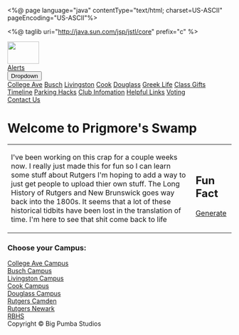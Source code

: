 <%@ page language="java" contentType="text/html; charset=US-ASCII"
    pageEncoding="US-ASCII"%>
    
<%@ taglib uri="http://java.sun.com/jsp/jstl/core" prefix="c" %>
    
<!DOCTYPE html>
<html>
<head>
<meta http-equiv="Content-Type" content="text/html; charset=US-ASCII">
<script type="text/javascript" src="${pageContext.request.contextPath}/jsps/js/jquery-1.9.1.min.js"></script>
<link rel="stylesheet" type="text/css" href="${pageContext.request.contextPath}/jsps/css/home.css">

<link rel="stylesheet" href="https://unpkg.com/leaflet@1.3.1/dist/leaflet.css"
   integrity="sha512-Rksm5RenBEKSKFjgI3a41vrjkw4EVPlJ3+OiI65vTjIdo9brlAacEuKOiQ5OFh7cOI1bkDwLqdLw3Zg0cRJAAQ=="
   crossorigin=""/>
   <link href="https://maxcdn.bootstrapcdn.com/font-awesome/4.1.0/css/font-awesome.min.css" rel="stylesheet">
   
   <script src="https://unpkg.com/leaflet@1.3.1/dist/leaflet.js"
   integrity="sha512-/Nsx9X4HebavoBvEBuyp3I7od5tA0UzAxs+j83KgC8PU0kgB4XiK4Lfe4y4cgBtaRJQEIFCW+oC506aPT2L1zw=="
   crossorigin=""></script>
   <link rel="shortcut icon" href="${pageContext.request.contextPath}/jsps/images/favicon.ico"/>
<style>

#mapid { height: 300px; }

footer {
    padding: 1em;
    color: white;
    background-color: black;
    clear: left;
    text-align: center;
}


</style>

<title>Prigmore's Swamp</title>
</head>

<body>
<div id="fb-root"></div>
<script>(function(d, s, id) {
  var js, fjs = d.getElementsByTagName(s)[0];
  if (d.getElementById(id)) return;
  js = d.createElement(s); js.id = id;
  js.src = 'https://connect.facebook.net/en_US/sdk.js#xfbml=1&version=v3.0';
  fjs.parentNode.insertBefore(js, fjs);
}(document, 'script', 'facebook-jssdk'));</script>
<div class="topnav">
	<div class="logo">
		<a href="${pageContext.request.contextPath}/Home" style="padding-top:0px;">
			<img src="${pageContext.request.contextPath}/jsps/images/redswamp.png" style="width:71px;height:50px;">
		</a>
	</div>
	<a href="#">Alerts</a>
    <div class="dropdown">
<button onclick="myFunction()" class="dropbtn">Dropdown</button>
  <div id="myDropdown" class="dropdown-content">
    <a href="collegeAve.html">College Ave</a>
    <a href="${pageContext.request.contextPath}/Busch">Busch</a>
	<a href="${pageContext.request.contextPath}/Livingston">Livingston</a>
	<a href="${pageContext.request.contextPath}/Cook">Cook</a>
	<a href="${pageContext.request.contextPath}/Douglass">Douglass</a>
	<a href="${pageContext.request.contextPath}/GreekLife">Greek Life</a>
	<a href="${pageContext.request.contextPath}/ClassGifts">Class Gifts</a>
	<a href="${pageContext.request.contextPath}/Timeline">Timeline</a>
	<a href="${pageContext.request.contextPath}/Parking">Parking Hacks</a>
	<a href="${pageContext.request.contextPath}/Clubs">Club Infomation</a>
	<a href="${pageContext.request.contextPath}/FreshmanLinks">Helpful Links</a>
	<a href="${pageContext.request.contextPath}/Voting">Voting</a></div>
	
</div>
	<a href="${pageContext.request.contextPath}/Contact">Contact Us</a>
</div>

<h1> Welcome to Prigmore's Swamp</h1>
<table><tr><td><p>I've been working on this crap for a couple weeks now. I really just made this for fun so I can learn some stuff about Rutgers
I'm hoping to add a way to just get people to upload thier own stuff. The Long History of Rutgers and New Brunswick goes way back into the 1800s.
It seems that a lot of these historical tidbits have been lost in the translation of time.
I'm here to see that shit come back to life </p></td>
<td><div id="factbox">
		<h2>Fun Fact</h2>
			<div id="quoteContainer">
				<p></p>	
			</div><!--end quoteContainer-->
			<div id="buttonContainer">
				<a href="#" id="quoteButton">Generate</a>
		</div><!--end buttonContainer-->
	</div><!--end container-->
	</td>
</tr>
</table>
<h3>Choose your Campus:</h3>
<!--
<form action="${pageContext.request.contextPath}/" method="post">
	<input type="text" name="username" placeholder="Username" class="border" size=50> 
	<br><br>
	<input type="password" name="password" placeholder="Password" class="border" size=51> 
	<br><br>
	<button type="submit" name="button" value="button1" class="button">Submit</button>
</form>
<c:if test="${not empty success}" >
	<br>
	<c:if test="${not success}" >
		Login Failed
	</c:if>
	
</c:if>
<div>
<ul>
	<li><a href="${pageContext.request.contextPath}/CollegeAve">College Ave</a></li>
	<li><a href="${pageContext.request.contextPath}/Busch">Busch</a></li>
	<li><a href="${pageContext.request.contextPath}/Livingston">Livingston</a></li>
	<li><a href="${pageContext.request.contextPath}/Cook">Cook/Douglass</a></li>
	<li><a href="${pageContext.request.contextPath}/GreekLife">Greek Life</a></li>
	<li><a href="${pageContext.request.contextPath}/ClassGifts">Class Gifts</a></li>
	<li><a href="${pageContext.request.contextPath}/Timeline">Timeline</a></li>
	<li><a href="${pageContext.request.contextPath}/Parking">Parking Hacks</a></li>
	<li><a href="${pageContext.request.contextPath}/Clubs">Club Infomation</a></li>
	<li><a href="${pageContext.request.contextPath}/FreshmanLinks">Freshman Links</a></li>
	<li><a href="${pageContext.request.contextPath}/Voting">Voting</a></li>
</ul>
-->
</div>
<a href="${pageContext.request.contextPath}/CollegeAve" style="background-image:url(https://news.rutgers.edu/sites/medrel/files/inline-img/College%20Avenue%20Student%20Apartments350.jpg)" class="blurredBG">
  <div class="parentBG">
    <div class="content">
      College Ave Campus
    </div>
    <div class="bG">
    </div>
  </div>
</a>

<a href="${pageContext.request.contextPath}/Busch" style="background-image:url(https://newbrunswick.rutgers.edu/sites/default/files/styles/ru_slideshow_medium/public/NR13HomecomingVHustn0799_ss.jpg?itok=ZXSEvdqS)" class="blurredBG">
  <div class="parentBG">
    <div class="content">
    Busch Campus    </div>
    <div class="bG">
    </div>
  </div>
</a>

<a href="${pageContext.request.contextPath}/Livingston" style="background-image:url(https://newbrunswick.rutgers.edu/sites/default/files/styles/ru_slideshow_medium/public/photos/100310_hamerman_601_pg.jpg?itok=4UEIgSi_)" class="blurredBG">
  <div class="parentBG">
    <div class="content">
      Livingston Campus
    </div>
    <div class="bG">
    </div>
  </div>
</a>
<a href="${pageContext.request.contextPath}/Cook" style="background-image:url(http://rutgers.myuvn.com/wp-content/uploads/sites/40/2016/10/RavineBridge.jpg)" class="blurredBG">
  <div class="parentBG">
    <div class="content">
      Cook Campus
    </div>
    <div class="bG">
    </div>
  </div>
</a>
<a href="${pageContext.request.contextPath}/Douglass" style="background-image:url(https://newbrunswick.rutgers.edu/sites/default/files/styles/ru_slideshow_medium/public/NR09CookDouglassSpring2667_ss.jpg?itok=SQGWpSK7)" class="blurredBG">
  <div class="parentBG">
    <div class="content">
      Douglass Campus
    </div>
    <div class="bG">
    </div>
  </div>
</a>
<a href="${pageContext.request.contextPath}/Parking" style="background-image:url(https://tmo.com/uploads/files/117195062237638490-slide2.full.png)" class="blurredBG">
  <div class="parentBG">
    <div class="content">
      Rutgers Camden
    </div>
    <div class="bG">
    </div>
  </div>
</a>
<a href="${pageContext.request.contextPath}/ClassGifts" style="background-image:url(https://www.newark.rutgers.edu/sites/default/files/styles/620x340/public/null/untitled-1.jpg?itok=dQwB0fsk)" class="blurredBG">
  <div class="parentBG">
    <div class="content">
      Rutgers Newark
    </div>
    <div class="bG">
    </div>
  </div>
</a>
<a href="${pageContext.request.contextPath}/Voting" style="background-image:url(https://www.rutgers.edu/sites/default/files/NR13NwkHealthCampus2381.jpg)" class="blurredBG">
  <div class="parentBG">
    <div class="content">
      RBHS
    </div>
    <div class="bG">
    </div>
  </div>
</a>

<!--<div class="div1">

<blockquote class="embedly-card"><h4><a href="http://timeline.rutgers.edu/#event-royal-governor-signs-queens-college-charter">Our History | Rutgers 250</a></h4><p>Copyright 2016, Rutgers, The State University of New Jersey, an equal opportunity, affirmative action institution. All rights reserved. Contact RU-info at 732-445-info (4636) | Questions? Ask Colonel Henry or text us at 732-662-2664. | University Webmaster | Site Map</p></blockquote>
<script async src="//cdn.embedly.com/widgets/platform.js" charset="UTF-8"></script>
<div class="div2"> <div class="fb-page" data-href="https://www.facebook.com/pg/RutgersU/events/?ref=page_internal" data-tabs="events" data-small-header="false" data-adapt-container-width="true" data-hide-cover="false" data-show-facepile="false">
<blockquote cite="https://www.facebook.com/pg/RutgersU/events/?ref=page_internal" class="fb-xfbml-parse-ignore"><a href="https://www.facebook.com/pg/RutgersU/events/?ref=page_internal">
Rutgers University</a></blockquote></div>
</div>

<div id="mapid"></div>-->


<!-- <div id="mapid"></div>-->
<script src="http://cdn.leafletjs.com/leaflet/v0.7.7/leaflet.js"></script>
</div>

<footer>Copyright &copy; Big Pumba Studios</footer>
</body>
<script src="${pageContext.request.contextPath}/jsps/js/slideshow.js"></script>
<script src="${pageContext.request.contextPath}/jsps/js/mymap.js"></script>

<script>
function myFunction() {
    document.getElementById("myDropdown").classList.toggle("show");
}

// Close the dropdown if the user clicks outside of it
window.onclick = function(event) {
  if (!event.target.matches('.dropbtn')) {

    var dropdowns = document.getElementsByClassName("dropdown-content");
    var i;
    for (i = 0; i < dropdowns.length; i++) {
      var openDropdown = dropdowns[i];
      if (openDropdown.classList.contains('show')) {
        openDropdown.classList.remove('show');
      }
    }
  }
}
</script>
</html>
